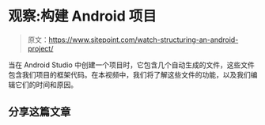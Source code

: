 # 观察:构建 Android 项目

> 原文：<https://www.sitepoint.com/watch-structuring-an-android-project/>

当在 Android Studio 中创建一个项目时，它包含几个自动生成的文件，这些文件包含我们项目的框架代码。在本视频中，我们将了解这些文件的功能，以及我们编辑它们的时间和原因。

## 分享这篇文章